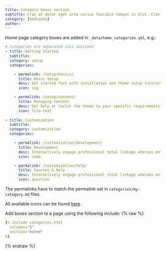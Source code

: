 ```yaml
---
title: Category boxes section
subtitle: Cras at dolor eget urna varius faucibus tempus in elit. Cras a dui imperdiet, tempus metus quis, pharetra turpis.
category: [mediacms]
author: 
---
```


Home page category boxes are added in `_data/home_categories.yml`, e.g.:
```yml
# Categories are separated into sections
- title: Getting Started
  subtitle:
  category: setup
  categories:

    - permalink: /setup/basics/
      title: Basic Setup
      desc: Get started fast with installation and theme setup instructions
      icon: cog

    - permalink: /setup/content/
      title: Managing Content
      desc: Get help or tailor the theme to your specific requirements
      icon: file-text
      
- title: Customization
  subtitle:
  category: customization
  categories:

    - permalink: /customization/development/
      title: Development
      desc: Interactively engage professional total linkage whereas enterprise catalysts
      icon: code

    - permalink: /customization/help/
      title: Sources & Help
      desc: Interactively engage professional total linkage whereas enterprise catalysts
      icon: question
```
The permalinks have to match the permalink set in `categories/my-category.md` files.

All available icons can be found [here](https://getuikit.com/docs/icon#library).

Add boxes section to a page using the following include:
{% raw %}
```yaml
{% include categories.html 
  columns="3" 
  section="muted" 
%}
```
{% endraw %}

